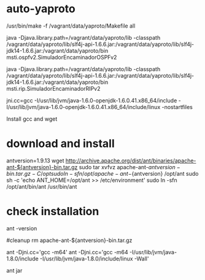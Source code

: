 # auto-yaproto
/usr/bin/make -f /vagrant/data/yaproto/Makefile all


java -Djava.library.path=/vagrant/data/yaproto/lib  -classpath /vagrant/data/yaproto/lib/slf4j-api-1.6.6.jar:/vagrant/data/yaproto/lib/slf4j-jdk14-1.6.6.jar:/vagrant/data/yaproto/bin msti.ospfv2.SimuladorEncaminadorOSPFv2

java -Djava.library.path=/vagrant/data/yaproto/lib  -classpath /vagrant/data/yaproto/lib/slf4j-api-1.6.6.jar:/vagrant/data/yaproto/lib/slf4j-jdk14-1.6.6.jar:/vagrant/data/yaproto/bin msti.rip.SimuladorEncaminadorRIPv2



jni.cc=gcc -I/usr/lib/jvm/java-1.6.0-openjdk-1.6.0.41.x86_64/include -I/usr/lib/jvm/java-1.6.0-openjdk-1.6.0.41.x86_64/include/linux -nostartfiles

Install gcc and wget
# download and install
antversion=1.9.13
wget http://archive.apache.org/dist/ant/binaries/apache-ant-${antversion}-bin.tar.gz
sudo tar xvfvz apache-ant-${antversion}-bin.tar.gz -C /opt
sudo ln -sfn /opt/apache-ant-${antversion} /opt/ant
sudo sh -c 'echo ANT_HOME=/opt/ant >> /etc/environment'
sudo ln -sfn /opt/ant/bin/ant /usr/bin/ant

# check installation
ant -version

#cleanup
rm apache-ant-${antversion}-bin.tar.gz

ant -Djni.cc='gcc -m64'
ant -Djni.cc='gcc -m64 -I/usr/lib/jvm/java-1.8.0/include -I/usr/lib/jvm/java-1.8.0/include/linux -Wall'


ant jar
